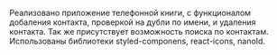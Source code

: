 Реализовано приложение телефонной книги, с функционалом добаления контакта, проверкой на дубли по имени, и удаления контакта. Так же присутствует возможность поиска по контактам. 
Использованы библиотеки styled-componens, react-icons, nanoId. 
